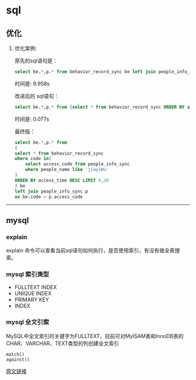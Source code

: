 # sql

## 优化
1. 优化案例:

    原先的sql语句是：
    ```sql
    select be.*,p.* from behavior_record_sync be left join people_info_sync p on be.code = p.access_code ORDER BY be.access_time DESC limit 10
    ```
    时间是: 9.958s
    
    改进后的 sql语句：
    ```sql
    select be.*,p.* from (select * from behavior_record_sync ORDER BY access_time DESC LIMIT 10) be left join people_info_sync p on be.code = p.access_code
    ```
    时间是: 0.077s

    最终版：
    ```sql
    select be.*,p.* from 
    (
    select * from behavior_record_sync 
    where code in(
        select access_code from people_info_sync
        where people_name like 'jiayiWu'
    )
    ORDER BY access_time DESC LIMIT 0,30
    ) be 
    left join people_info_sync p 
    on be.code = p.access_code
    ```

---

## mysql

### explain 

explain 命令可以查看当前sql语句如何执行，是否使用索引，有没有做全表搜索。

### mysql 索引类型

+ FULLTEXT INDEX
+ UNIQUE INDEX
+ PRIMARY KEY
+ INDEX

### mysql 全文引索

MySQL中全文索引的关键字为FULLTEXT，目前可对MyISAM表和InnoDB表的CHAR、VARCHAR、TEXT类型的列创建全文索引

`match()`  
`against()`  

[原文链接](https://blog.csdn.net/bbirdsky/article/details/45368897)